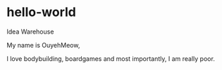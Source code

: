 # hello-world
Idea Warehouse

My name is OuyehMeow,

I love bodybuilding, boardgames and most importantly, I am really poor. 
